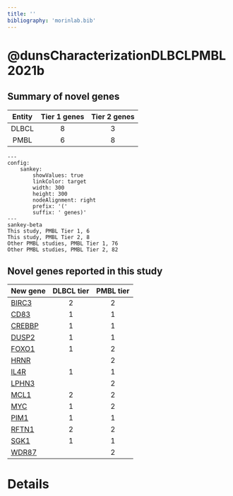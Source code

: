 ```yaml
---
title: ''
bibliography: 'morinlab.bib'
---
```


# @dunsCharacterizationDLBCLPMBL2021b
## Summary of novel genes

|Entity| Tier 1 genes| Tier 2 genes|
|:-:|:-:|:-:|
|DLBCL|8|3|
|PMBL|6|8|
```mermaid
---
config:
    sankey:
        showValues: true
        linkColor: target
        width: 300
        height: 300
        nodeAlignment: right
        prefix: '('
        suffix: ' genes)'
---
sankey-beta
This study, PMBL Tier 1, 6
This study, PMBL Tier 2, 8
Other PMBL studies, PMBL Tier 1, 76
Other PMBL studies, PMBL Tier 2, 82
```


## Novel genes reported in this study

|New gene|DLBCL tier|PMBL tier|
|:-|:-:|:-:|
|[BIRC3](BIRC3)|2 |2 |
|[CD83](CD83)|1 |1 |
|[CREBBP](CREBBP)|1 |1 |
|[DUSP2](DUSP2)|1 |1 |
|[FOXO1](FOXO1)|1 |2 |
|[HRNR](HRNR)| |2 |
|[IL4R](IL4R)|1 |1 |
|[LPHN3](LPHN3)| |2 |
|[MCL1](MCL1)|2 |2 |
|[MYC](MYC)|1 |2 |
|[PIM1](PIM1)|1 |1 |
|[RFTN1](RFTN1)|2 |2 |
|[SGK1](SGK1)|1 |1 |
|[WDR87](WDR87)| |2 |

# Details

